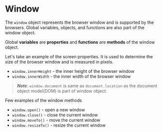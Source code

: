# Window

The `window` object represents the browser window and is supported by the browsers. Global variables, objects, and functions are also part of the window object. 

Global **variables** are **properties** and **functions** are **methods** of the window object.

Let's take an example of the screen properties. It is used to determine the size of the browser window and is measured in pixels.    

* `window.innerHeight` - the inner height of the browser window
* `window.innerWidth` - the inner width of the browser window

> _**Note**_:  `window.document` is same as   `document.location` as  the document object model\(DOM\) is part of window object.

Few examples of the window methods

* `window.open()` - open a new window
* `window.close()` - close the current window
* `window.moveTo()` - move the current window
* `window.resizeTo()` - resize the current window

 



